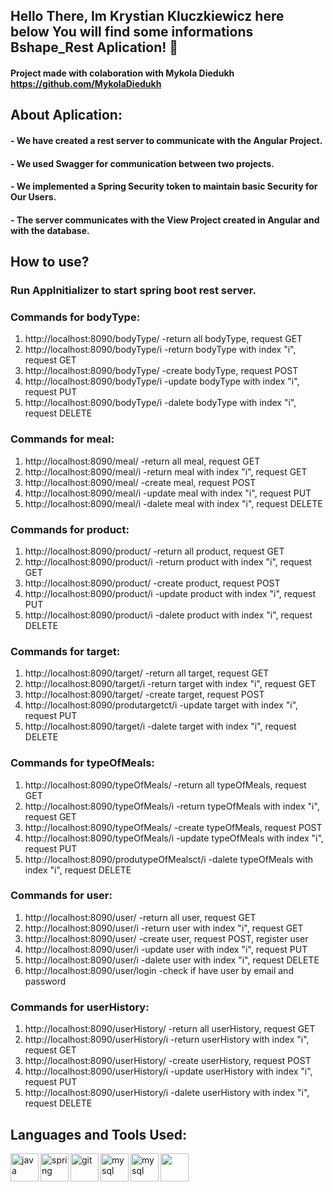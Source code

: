 ## Hello There, Im Krystian Kluczkiewicz here below You will find some informations Bshape_Rest Aplication! 👋
#### Project made with colaboration with Mykola Diedukh https://github.com/MykolaDiedukh


## About Aplication:
#### - We have created a rest server to communicate with the Angular Project.
#### - We used Swagger for communication between two projects.
#### - We implemented a Spring Security token to maintain basic Security for Our Users.
#### - The server communicates with the View Project created in Angular and with the database.


## How to use?
### Run AppInitializer to start spring boot rest server.

### Commands for bodyType:
 1. http://localhost:8090/bodyType/ -return all bodyType, request GET
 2. http://localhost:8090/bodyType/i -return bodyType with index "i", request GET
 3. http://localhost:8090/bodyType/ -create bodyType, request POST
 4. http://localhost:8090/bodyType/i -update bodyType  with index "i", request PUT
 5. http://localhost:8090/bodyType/i -dalete bodyType  with index "i", request DELETE

### Commands for meal:
 1. http://localhost:8090/meal/ -return all meal, request GET
 2. http://localhost:8090/meal/i -return meal with index "i", request GET
 3. http://localhost:8090/meal/ -create meal, request POST
 4. http://localhost:8090/meal/i -update meal  with index "i", request PUT
 5. http://localhost:8090/meal/i -dalete meal  with index "i", request DELETE
 
### Commands for product:
 1. http://localhost:8090/product/ -return all product, request GET
 2. http://localhost:8090/product/i -return product with index "i", request GET
 3. http://localhost:8090/product/ -create product, request POST
 4. http://localhost:8090/product/i -update product  with index "i", request PUT
 5. http://localhost:8090/product/i -dalete product  with index "i", request DELETE 
 
### Commands for target:
 1. http://localhost:8090/target/ -return all target, request GET
 2. http://localhost:8090/target/i -return target with index "i", request GET
 3. http://localhost:8090/target/ -create target, request POST
 4. http://localhost:8090/produtargetct/i -update target  with index "i", request PUT
 5. http://localhost:8090/target/i -dalete target  with index "i", request DELETE 
 
### Commands for typeOfMeals:
 1. http://localhost:8090/typeOfMeals/ -return all typeOfMeals, request GET
 2. http://localhost:8090/typeOfMeals/i -return typeOfMeals with index "i", request GET
 3. http://localhost:8090/typeOfMeals/ -create typeOfMeals, request POST
 4. http://localhost:8090/typeOfMeals/i -update typeOfMeals  with index "i", request PUT
 5. http://localhost:8090/produtypeOfMealsct/i -dalete typeOfMeals  with index "i", request DELETE
  
### Commands for user:
 1. http://localhost:8090/user/ -return all user, request GET
 2. http://localhost:8090/user/i -return user with index "i", request GET
 3. http://localhost:8090/user/ -create user, request POST, register user
 4. http://localhost:8090/user/i -update user  with index "i", request PUT
 5. http://localhost:8090/user/i -dalete user  with index "i", request DELETE
 6. http://localhost:8090/user/login -check if have user by email and password
 
 ### Commands for userHistory:
 1. http://localhost:8090/userHistory/ -return all userHistory, request GET
 2. http://localhost:8090/userHistory/i -return userHistory with index "i", request GET
 3. http://localhost:8090/userHistory/ -create userHistory, request POST
 4. http://localhost:8090/userHistory/i -update userHistory  with index "i", request PUT
 5. http://localhost:8090/userHistory/i -dalete userHistory  with index "i", request DELETE



## Languages and Tools Used: 
<img align="left" src="https://devicons.github.io/devicon/devicon.git/icons/java/java-original-wordmark.svg" alt="java" width="45"/>
<img align="left" src="https://www.vectorlogo.zone/logos/springio/springio-icon.svg" alt="spring" width="45"/>
<img align="left" src="https://www.vectorlogo.zone/logos/git-scm/git-scm-icon.svg" alt="git" width="45"/>
<img align="left" src="https://devicons.github.io/devicon/devicon.git/icons/mysql/mysql-original-wordmark.svg" alt="mysql" width="45"/> 
<img align="left" src="https://avatars3.githubusercontent.com/u/348262?s=200&v=4" alt="mysql" width="45"/> 
<img align="left" src="https://avatars2.githubusercontent.com/u/7658037?s=200&v=4" width="45"/> 


